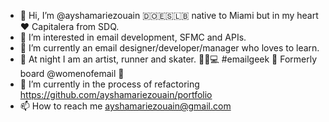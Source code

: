 - 👋 Hi, I’m @ayshamariezouain 🇩🇴🇪🇸🇱🇧 native to Miami but in my heart ❤️ Capitalera from SDQ. 
- 👀 I’m interested in email development, SFMC and APIs. 
- 🌱 I’m currently an email designer/developer/manager who loves to learn. 
- 🌙 At night I am an artist, runner and skater. 👟🐶💻 #emailgeek 💌 Formerly board @womenofemail 🐐
- 💞️ I’m currently in the process of refactoring https://github.com/ayshamariezouain/portfolio
- 📫 How to reach me ayshamariezouain@gmail.com

<!---
ayshamariezouain/ayshamariezouain is a ✨ special ✨ repository because its `README.md` (this file) appears on your GitHub profile.
You can click the Preview link to take a look at your changes.
--->
